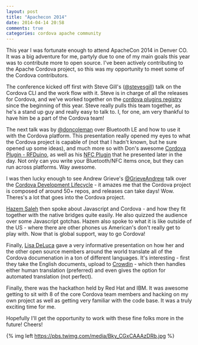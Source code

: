 ```yaml
---
layout: post
title: "Apachecon 2014"
date: 2014-04-14 20:58
comments: true
categories: cordova apache community
---
```


This year I was fortunate enough to attend ApacheCon 2014 in Denver CO. It was a big adventure for me, partyly due to one of my main goals this year was to contribute more to open source. I've been actively contributing to the Apache Cordova project, so this was my opportunity to meet some of the Cordova contributors.

The conference kicked off first with Steve Gill's ([@stevesgill](https://twitter.com/stevesgill)) talk on the Cordova CLI and the work flow with it. Steve is in charge of all the releases for Cordova, and we've worked together on the [cordova plugins registry](http://plugins.cordova.io) since the beginning of this year. Steve really pulls this team together, as he's a stand up guy and really easy to talk to. I, for one, am very thankful to have him be a part of the Cordova team!

The next talk was by [@doncoleman](https://twitter.com/doncoleman) over Bluetooth LE and how to use it with the Cordova platform. This presentation really opened my eyes to what the Cordova project is capable of (not that I hadn't known, but he sure opened up some ideas), and much more so with Don's awesome [Cordova Plugin - RFDuino](https://github.com/don/cordova-plugin-rfduino), as well as his [NFC Plugin](https://github.com/don/phonegap-nfc) that he presented later in the day. Not only can you write your Bluetooth/NFC items once, but they can run across platforms. Way awesome.

I was then lucky enough to see Andrew Grieve's [@GrieveAndrew](https://twitter.com/GrieveAndrew) talk over the [Cordova Development Lifecycle](https://dl.dropboxusercontent.com/u/6648754/apachecon2014/index.html#1) - it amazes me that the Cordova project is composed of around 50+ repos, and releases can take days! Wow. Theres's a lot that goes into the Cordova project.

[Hazem Saleh](https://twitter.com/hazems) then spoke about Javascript and Cordova - and how they fit together with the native bridges quite easily. He also quizzed the audience over some Javascript gotchas. Hazem also spoke to what it is like outside of the US - where there are other phones us American's don't really get to play with. Now that is global support, way to go Cordova!

Finally, [Lisa DeLuca](https://twitter.com/LisaSeacat) gave a very informative presentation on how her and the other open source members around the world translate all of the Cordova documenation in a ton of different languages. It's interesting - first they take the English documents, upload to [Crowdin](https://crowdin.net/) - which then handles either human translation (preferred) and even gives the option for automated translation (not perfect).

Finally, there was the hackathon held by Red Hat and IBM. It was awesome getting to sit with 8 of the core Cordova team members and hacking on my own project as well as getting very familiar with the code base. It was a truly exciting time for me.

Hopefully I'll get the opportunity to work with these fine folks more in the future! Cheers!

{% img left https://pbs.twimg.com/media/Bky_CGxCAAAzDRb.jpg %}